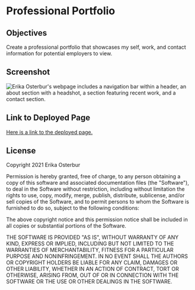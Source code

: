 # Professional Portfolio

## Objectives 

Create a professional portfolio that showcases my self, work, and contact information for potential employers to view. 

## Screenshot

![Erika Osterbur's webpage includes a navigation bar within a header, an about section with a headshot, a section featuring recent work, and a contact section.](./assets/images/webpage.png)


## Link to Deployed Page

[Here is a link to the deployed page.](https://erikaosterbur.github.io/professional-portfolio/)

## License

Copyright 2021 Erika Osterbur

Permission is hereby granted, free of charge, to any person obtaining a copy of this software and associated documentation files (the "Software"), to deal in the Software without restriction, including without limitation the rights to use, copy, modify, merge, publish, distribute, sublicense, and/or sell copies of the Software, and to permit persons to whom the Software is furnished to do so, subject to the following conditions:

The above copyright notice and this permission notice shall be included in all copies or substantial portions of the Software.

THE SOFTWARE IS PROVIDED "AS IS", WITHOUT WARRANTY OF ANY KIND, EXPRESS OR IMPLIED, INCLUDING BUT NOT LIMITED TO THE WARRANTIES OF MERCHANTABILITY, FITNESS FOR A PARTICULAR PURPOSE AND NONINFRINGEMENT. IN NO EVENT SHALL THE AUTHORS OR COPYRIGHT HOLDERS BE LIABLE FOR ANY CLAIM, DAMAGES OR OTHER LIABILITY, WHETHER IN AN ACTION OF CONTRACT, TORT OR OTHERWISE, ARISING FROM, OUT OF OR IN CONNECTION WITH THE SOFTWARE OR THE USE OR OTHER DEALINGS IN THE SOFTWARE.

